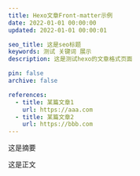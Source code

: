 ```yaml
---
title: Hexo文章Front-matter示例
date: 2022-01-01 00:00:00
updated: 2022-01-01 00:00:01

seo_title: 这是seo标题
keywords: 测试 关键词 展示
description: 这是测试hexo的文章格式页面

pin: false
archive: false

references:
  - title: 某篇文章1
    url: https://aaa.com
  - title: 某篇文章2
    url: https://bbb.com
---
```


这是摘要
<!-- more -->

这是正文

